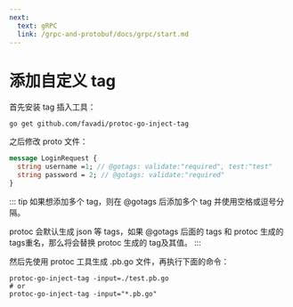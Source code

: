 ```yaml
---
next:
  text: gRPC
  link: /grpc-and-protobuf/docs/grpc/start.md
---
```


# 添加自定义 tag

首先安装 tag 插入工具：

```shell
go get github.com/favadi/protoc-go-inject-tag
```

之后修改 proto 文件：

```protobuf
message LoginRequest {
  string username =1; // @gotags: validate:"required", test:"test"
  string password = 2; // @gotags: validate:"required"
}
```

::: tip
如果想添加多个 tag，则在 @gotags 后添加多个 tag 并使用空格或逗号分隔。

protoc 会默认生成 json 等 tags，如果 @gotags 后面的 tags 和 protoc 生成的 tags重名，那么将会替换 protoc 生成的 tag及其值。
:::

然后先使用 protoc 工具生成 .pb.go 文件，再执行下面的命令：

```shell
protoc-go-inject-tag -input=./test.pb.go
# or
protoc-go-inject-tag -input="*.pb.go"
```
